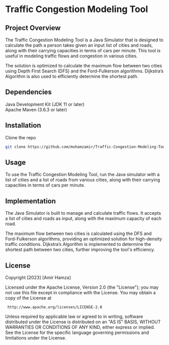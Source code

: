 # Traffic Congestion Modeling Tool

 ## Project Overview
 The Traffic Congestion Modeling Tool is a Java Simulator that is designed to calculate the path a person takes given an input list of cities and roads, along with their carrying capacities in terms of cars per minute. This tool is useful in modeling traffic flows and congestion in various cities.

 The solution is optimized to calculate the maximum flow between two cities using Depth First Search (DFS) and the Ford-Fulkerson algorithms. Dijkstra’s Algorithm is also used to efficiently determine the shortest path.

 ## Dependencies
 Java Development Kit (JDK 11 or later) <br>
 Apache Maven (3.6.3 or later) <br>

 ## Installation
 Clone the repo
 ```bash
 git clone https://github.com/mohamzamir/Traffic-Congestion-Modeling-Tool
 ```

 ## Usage
 To use the Traffic Congestion Modeling Tool, run the Java simulator with a list of cities and a list of roads from various cities, along with their carrying capacities in terms of cars per minute.

 ## Implementation
 The Java Simulator is built to manage and calculate traffic flows. It accepts a list of cities and roads as input, along with the maximum capacity of each road.

 The maximum flow between two cities is calculated using the DFS and Ford-Fulkerson algorithms, providing an optimized solution for high-density traffic conditions. Dijkstra’s Algorithm is implemented to determine the shortest path between two cities, further improving the tool's efficiency.

 ## License
 Copyright [2023] [Amir Hamza]

 Licensed under the Apache License, Version 2.0 (the "License");
 you may not use this file except in compliance with the License.
 You may obtain a copy of the License at

     http://www.apache.org/licenses/LICENSE-2.0

 Unless required by applicable law or agreed to in writing, software
 distributed under the License is distributed on an "AS IS" BASIS,
 WITHOUT WARRANTIES OR CONDITIONS OF ANY KIND, either express or implied.
 See the License for the specific language governing permissions and
 limitations under the License.

